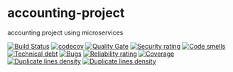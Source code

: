 # accounting-project
accounting project using microservices

[![Build Status](https://travis-ci.org/roland-jurd/accounting-project.svg?branch=master)](https://travis-ci.org/roland-jurd/accounting-project)
[![codecov](https://codecov.io/gh/roland-jurd/accounting-project/branch/master/graph/badge.svg)](https://codecov.io/gh/roland-jurd/accounting-project)
[![Quality Gate](https://sonarcloud.io/api/project_badges/measure?project=com.accounting:accounting-project&metric=alert_status)](https://sonarcloud.io/dashboard/index/com.accounting:accounting-project&metric=alert_status)
[![Security rating](https://sonarcloud.io/api/project_badges/measure?project=com.accounting:accounting-project&metric=security_rating)](https://sonarcloud.io/component_measures?id=com.accounting:accounting-project&metric=security_rating)
[![Code smells](https://sonarcloud.io/api/project_badges/measure?project=com.accounting:accounting-project&metric=code_smells)](https://sonarcloud.io/component_measures?id=com.accounting:accounting-project&metric=code_smells)
[![Technical debt](https://sonarcloud.io/api/project_badges/measure?project=com.accounting:accounting-project&metric=sqale_index)](https://sonarcloud.io/component_measures?id=com.accounting:accounting-project&metric=sqale_index)
[![Bugs](https://sonarcloud.io/api/project_badges/measure?project=com.accounting:accounting-project&metric=bugs)](https://sonarcloud.io/component_measures?id=com.accounting:accounting-project&metric=bugs)
[![Reliability rating](https://sonarcloud.io/api/project_badges/measure?project=com.accounting:accounting-project&metric=reliability_rating)](https://sonarcloud.io/component_measures?id=com.accounting:accounting-project&metric=reliability_rating)
[![Coverage](https://sonarcloud.io/api/project_badges/measure?project=com.accounting:accounting-project&metric=coverage)](https://sonarcloud.io/component_measures?id=com.accounting:accounting-project&metric=coverage)
[![Duplicate lines density](https://sonarcloud.io/api/project_badges/measure?project=com.accounting:accounting-project&metric=duplicated_lines_density)](https://sonarcloud.io/component_measures?id=com.accounting:accounting-project&metric=duplicated_lines_density)
[![Duplicate lines density](https://sonarcloud.io/api/project_badges/measure?project=com.accounting:accounting-project&metric=vulnerabilities)](https://sonarcloud.io/component_measures?id=com.accounting:accounting-project&metric=vulnerabilities)